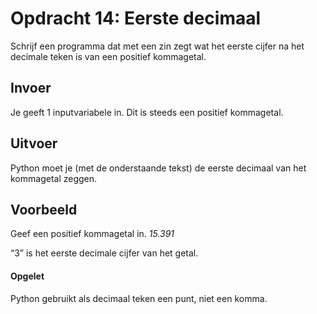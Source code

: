# Opdracht 14: Eerste decimaal
Schrijf een programma dat met een zin zegt wat het eerste cijfer na het decimale teken is van een positief kommagetal.

## Invoer
Je geeft 1 inputvariabele in. Dit is steeds een positief kommagetal.

## Uitvoer
Python moet je (met de onderstaande tekst) de eerste decimaal van het kommagetal zeggen.

## Voorbeeld
Geef een positief kommagetal in. *15.391*

“3” is het eerste decimale cijfer van het getal.


#### Opgelet
Python gebruikt als decimaal teken een punt, niet een komma.
